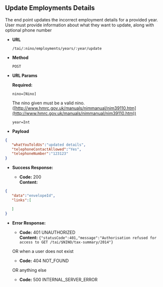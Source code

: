 Update Employments Details
--------------------------
  The end point updates the incorrect employment details for a provided year. User must provide information about what they want to update,
  along with optional phone number

* **URL**

  `/tai/:nino/employments/years/:year/update`

* **Method**

  `POST`

*  **URL Params**

   **Required:**

   `nino=[Nino]`

   The nino given must be a valid nino. ([http://www.hmrc.gov.uk/manuals/nimmanual/nim39110.htm](http://www.hmrc.gov.uk/manuals/nimmanual/nim39110.htm))

   `year=Int`

* **Payload**

```json
{
   "whatYouToldUs":"updated details",
   "telephoneContactAllowed":"Yes",
   "telephoneNumber":"123123"
}
```

* **Success Response:**

  * **Code:** 200 <br />
    **Content:**

```json
{
   "data":"envelopeId",
   "links":[

   ]
}
```

* **Error Response:**

  * **Code:** 401 UNAUTHORIZED <br />
    **Content:** `{"statusCode":401,"message":"Authorisation refused for access to GET /tai/$NINO/tax-summary/2014"}`

  OR when a user does not exist

  * **Code:** 404 NOT_FOUND <br />

  OR anything else

  * **Code:** 500 INTERNAL_SERVER_ERROR <br />



